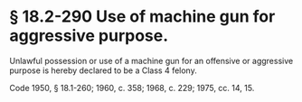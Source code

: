 # § 18.2-290 Use of machine gun for aggressive purpose.

<p>Unlawful possession or use of a machine gun for an offensive or aggressive purpose is hereby declared to be a Class 4 felony.</p><p>Code 1950, § 18.1-260; 1960, c. 358; 1968, c. 229; 1975, cc. 14, 15.</p>